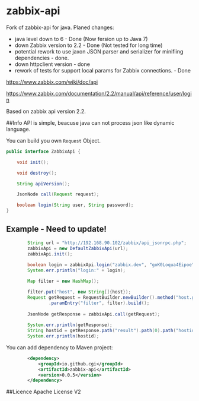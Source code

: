 # zabbix-api
Fork of zabbix-api for java.
Planed changes:
- java level down to 6 - Done (Now fersion up to Java 7)
- down Zabbix version to 2.2 - Done (Not tested for long time)
- potential rework to use jaxon JSON parser and serializer for minifiing dependencies - done. 
- down httpclient version - done
- rework of tests for support local params for Zabbix connections. - Done

https://www.zabbix.com/wiki/doc/api

https://www.zabbix.com/documentation/2.2/manual/api/reference/user/login

Based on zabbix api version 2.2.

##Info
API is simple, beacuse java can not process json like dynamic language. 

You can build you own ```Request``` Object.

```java
public interface ZabbixApi {

	void init();

	void destroy();

	String apiVersion();

	JsonNode call(Request request);

	boolean login(String user, String password);
}
```

## Example - Need to update!
```java
		String url = "http://192.168.90.102/zabbix/api_jsonrpc.php";
		zabbixApi = new DefaultZabbixApi(url);
		zabbixApi.init();
		
		boolean login = zabbixApi.login("zabbix.dev", "goK0Loqua4Eipoe");
		System.err.println("login:" + login);

        Map filter = new HashMap();

        filter.put("host", new String[]{host});
        Request getRequest = RequestBuilder.newBuilder().method("host.get")
                .paramEntry("filter", filter).build();
   
        JsonNode getResponse = zabbixApi.call(getRequest);
   
        System.err.println(getResponse);
        String hostid = getResponse.path("result").path(0).path("hostid").getTextValue();
        System.err.println(hostid);
 ```
 

You can add dependency to Maven project:
```XML
        <dependency>
            <groupId>io.github.cgi</groupId>
            <artifactId>zabbix-api</artifactId>
            <version>0.0.5</version>
        </dependency>
```

##Licence
Apache License V2
